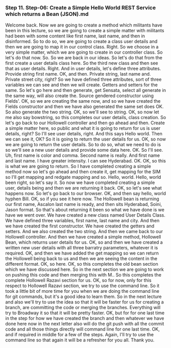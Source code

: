 
### Step 11. Step-06: Create a Simple Hello World REST Service which returns a Bean (JSON).md
Welcome back. Now we are going to create a method which militants have been in this lecture, so we are going to create a simple matter with militants had been with some content like first name, last name, and then in disinformed. So to do so, we are going to create a class user details and then we are going to map it in our control class. Right. So we choose in a very simple matter, which we are going to create in our controller class. So let's do that now. So. So we are back in our ideas. So let's do that from the first create a user details class here. So the third new class and then see that as user details. Right. And in user details, let's define three attributes. Provide string first name. OK, and then. Private string, last name and. Private street city, right? So we have defined three attributes, sort of three variables we can see and then we will create. Getters and setters for the same. So let's go here and then generate, get Sensata, select all generate in the same way, will also create the. Source gendered constructor using Fields'. OK, so we are creating the same now, and so we have created the Fields constructor and then we have also generated the same set does OK. So also generate the two string. OK, so we'll see to string. OK, so now let me also say bowstring, so this completes our user details, class creation. So let's go back to our Hollowell controller and then go ahead and then. Create a simple matter here, so public and what it is going to return for us is user details, right? So I'll see user details, right. And this says Hello world. Then we can see it, OK? So it is going to return the user details for us. OK, so now we are going to return the user details. So to do so, what we need to do is so we'll see a new user details and provide some data here. OK. So I'll see. Uh, first name is color and comma. Second name is really. And first name and last name. I have greater intensity. I can see Hyderabad. OK. OK, so this is what we are going to return. So I have completed creating a simple method now so let's go ahead and then create it, get mapping for the SIM so I'll get mapping and redgate mapping and so. Hello, world. Hello, world been right, so let's say it. So now we have completed creating a simple user, details being and then we are returning it back. OK, so let's see what happens now. So let's go back to our browser. OK, and then say hello, world hyphen Bill. OK, so if you see it here now. The Hollowell bean is returning our first name, Ascalon last name is ready, and then sits Hyderabad, Soini, Jason format. So that's about returning it been so what we have done is we have we went over. We have created a new class named User Details Class. We have defined three variables, first name, last name and city. And then we have created the first constructor. We have created the getters and setters. And we also created the two string. And then we came back to our Hollowell controller. And then we have created a simple method, Hollowell Bean, which returns user details for us. OK, so and then we have created a written new user details with all three barratry parameters, whatever it is required. OK, and then we have added the get mapping so we can return the Hollowell being back to us and then we are seeing the content in the different format. OK, so here. OK, so this completes the old bean section which we have discussed here. So in the next section we are going to work on pushing this code and then merging this with M.. So this completes the complete Hollowell Razavi section for us. OK, so for now, only for this respect to Hollowell Razavi section, we try to use the command line. So it took a little bit of more time for you when we are doing the command line for git commands, but it's a good idea to learn them. So in the next lecture and also we'll try to use the idea so that it will be faster for us for creating a branch, are committing the code or merging the branches. Everything will try to Broadway it so that it will be pretty faster. OK, but for for one last time in the step for how we have created the branch and then whatever we have done here now in the next letter also will do the git push with all the commit code and all those things directly will command line for one last time. OK, and if required in middle for a few of the steps. Again, I'll try to use the command line so that again it will be a refresher for you all. Thank you.  